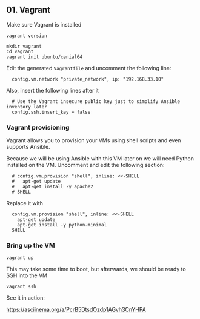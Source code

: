 ## 01. Vagrant

Make sure Vagrant is installed

```
vagrant version
```

```
mkdir vagrant
cd vagrant
vagrant init ubuntu/xenial64
```

Edit the generated `Vagrantfile` and uncomment the following line:

```
  config.vm.network "private_network", ip: "192.168.33.10"
```

Also, insert the following lines after it

```
  # Use the Vagrant insecure public key just to simplify Ansible inventory later
  config.ssh.insert_key = false
```

### Vagrant provisioning

Vagrant allows you to provision your VMs using shell scripts and even supports Ansible.

Because we will be using Ansible with this VM later on we will need Python installed on the VM. Uncomment and edit the following section:

```
  # config.vm.provision "shell", inline: <<-SHELL
  #   apt-get update
  #   apt-get install -y apache2
  # SHELL
```

Replace it with

```
  config.vm.provision "shell", inline: <<-SHELL
    apt-get update
    apt-get install -y python-minimal
  SHELL
```

### Bring up the VM

```
vagrant up
```

This may take some time to boot, but afterwards, we should be ready to SSH into the VM

```
vagrant ssh
```

See it in action:

https://asciinema.org/a/PcrB5DtsdOzdp1AGvh3CnYHPA
